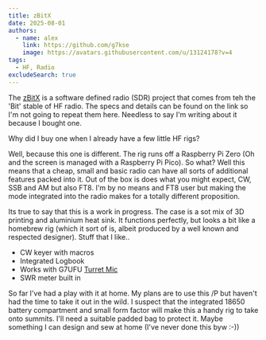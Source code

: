 ```yaml
---
title: zBitX
date: 2025-08-01
authors:
  - name: alex
    link: https://github.com/g7kse
    image: https://avatars.githubusercontent.com/u/13124178?v=4
tags:
  - HF, Radio
excludeSearch: true
---
```

The [zBitX](https://www.hfsignals.com/index.php/zbitx/) is a software defined radio (SDR) project that comes from teh the 'Bit' stable of HF radio. The specs and details can be found on the link so I'm not going to repeat them here. Needless to say I'm writing about it because I bought one.

Why did I buy one when I already have a few little HF rigs?

Well, because this one is different. The rig runs off a Raspberry Pi Zero (Oh and the screen is managed with a Raspberry Pi Pico). So what? Well this means that a cheap, small and basic radio can have all sorts of additional features packed into it. Out of the box is does what you might expect, CW, SSB and AM but also FT8. I'm by no means and FT8 user but making the mode integrated into the radio makes for a totally different proposition.

Its true to say that this is a work in progress. The case is a sot mix of 3D printing and aluminium heat sink. It functions perfectly, but looks a bit like a homebrew rig (which it sort of is, albeit produced by a well known and respected designer). Stuff that I like..

* CW keyer with macros
* Integrated Logbook
* Works with G7UFU [Turret Mic](https://shop.g7ufo.radio/products/g7ufo-turret-mini-microphone-for-elecraft-kx2-kx3-fx-4cr-zbitx)
* SWR meter built in

So far I've had a play with it at home. My plans are to use this /P but haven't had the time to take it out in the wild. I suspect that the integrated 18650 battery compartment and small form factor will make this a handy rig to take onto summits. I'll need a suitable padded bag to protect it. Maybe something I can design and sew at home (I've never done this byw :-))